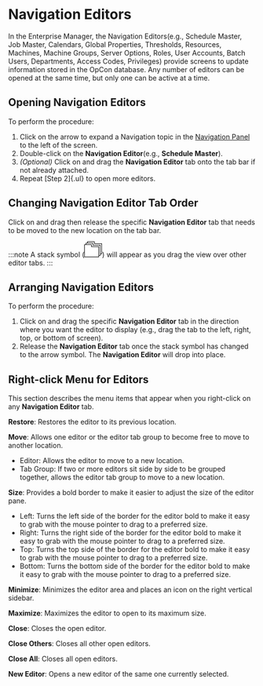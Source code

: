 # Navigation Editors

In the Enterprise Manager, the Navigation Editors(e.g., Schedule Master, Job Master, Calendars, Global Properties, Thresholds,
Resources, Machines, Machine Groups, Server Options, Roles, User
Accounts, Batch Users, Departments, Access Codes, Privileges) provide
screens to update information stored in the
OpCon database. Any number of editors can be
opened at the same time, but only one can be active at a time.

## Opening Navigation Editors

To perform the procedure:

1. Click on the arrow to expand a Navigation topic in the [Navigation     Panel](Navigation-Panel.md) to the left of the screen.
2. Double-click on the **Navigation Editor**(e.g., **Schedule
    Master**).
3. *(Optional)* Click on and drag the **Navigation
    Editor** tab onto the tab bar if not already attached.
4. Repeat [Step 2]{.ul} to open more editors.

## Changing Navigation Editor Tab Order

Click on and drag then release the specific **Navigation Editor** tab
that needs to be moved to the new location on the tab bar.

:::note
A stack symbol (![Three white folders with black borders stacked](../../../Resources/Images/EM/stacked-folders.png "Stacked icon")) will appear as you drag the view over other editor tabs.
:::

## Arranging Navigation Editors

To perform the procedure:

1. Click on and drag the specific **Navigation Editor** tab in the
    direction where you want the editor to display (e.g., drag the tab
    to the left, right, top, or bottom of screen).
2. Release the **Navigation Editor** tab once the stack symbol has
    changed to the arrow symbol. The **Navigation Editor** will drop
    into place.

## Right-click Menu for Editors

This section describes the menu items that appear when you right-click
on any **Navigation Editor** tab.

**Restore**: Restores the editor to its previous location.

**Move**: Allows one editor or the editor tab group to become free to
move to another location.

- Editor: Allows the editor to move to a new location.
- Tab Group: If two or more editors sit side by side to be grouped
    together, allows the editor tab group to move to a new location.

**Size**: Provides a bold border to make it easier to adjust the size of
the editor pane.

- Left: Turns the left side of the border for the editor bold to make
    it easy to grab with the mouse pointer to drag to a preferred size.
- Right: Turns the right side of the border for the editor bold to
    make it easy to grab with the mouse pointer to drag to a preferred
    size.
- Top: Turns the top side of the border for the editor bold to make it
    easy to grab with the mouse pointer to drag to a preferred size.
- Bottom: Turns the bottom side of the border for the editor bold to
    make it easy to grab with the mouse pointer to drag to a preferred
    size.

**Minimize**: Minimizes the editor area and places an icon on the right
vertical sidebar.

**Maximize**: Maximizes the editor to open to its maximum size.

**Close**: Closes the open editor.

**Close Others**: Closes all other open editors.

**Close All**: Closes all open editors.

**New Editor**: Opens a new editor of the same one currently selected.
